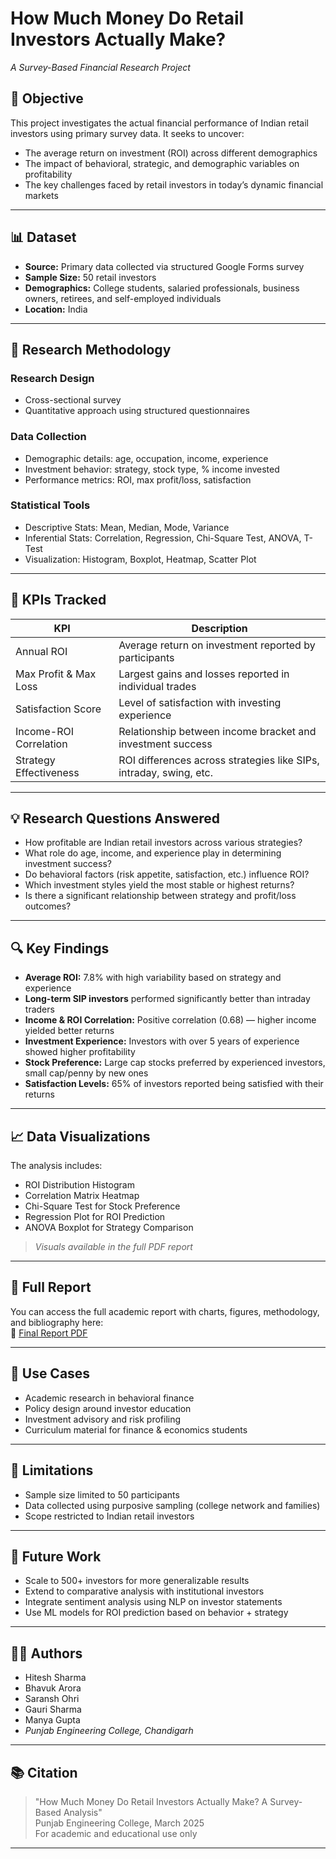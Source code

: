 # How Much Money Do Retail Investors Actually Make?
_A Survey-Based Financial Research Project_

## 📌 Objective

This project investigates the actual financial performance of Indian retail investors using primary survey data. It seeks to uncover:
- The average return on investment (ROI) across different demographics
- The impact of behavioral, strategic, and demographic variables on profitability
- The key challenges faced by retail investors in today’s dynamic financial markets

---

## 📊 Dataset

- **Source:** Primary data collected via structured Google Forms survey
- **Sample Size:** 50 retail investors
- **Demographics:** College students, salaried professionals, business owners, retirees, and self-employed individuals
- **Location:** India

---

## 🔬 Research Methodology

### Research Design
- Cross-sectional survey
- Quantitative approach using structured questionnaires

### Data Collection
- Demographic details: age, occupation, income, experience
- Investment behavior: strategy, stock type, % income invested
- Performance metrics: ROI, max profit/loss, satisfaction

### Statistical Tools
- Descriptive Stats: Mean, Median, Mode, Variance
- Inferential Stats: Correlation, Regression, Chi-Square Test, ANOVA, T-Test
- Visualization: Histogram, Boxplot, Heatmap, Scatter Plot

---

## 📌 KPIs Tracked

| KPI                         | Description                                                        |
|----------------------------|--------------------------------------------------------------------|
| Annual ROI                 | Average return on investment reported by participants              |
| Max Profit & Max Loss      | Largest gains and losses reported in individual trades             |
| Satisfaction Score         | Level of satisfaction with investing experience                    |
| Income-ROI Correlation     | Relationship between income bracket and investment success         |
| Strategy Effectiveness     | ROI differences across strategies like SIPs, intraday, swing, etc. |

---

## 💡 Research Questions Answered

- How profitable are Indian retail investors across various strategies?
- What role do age, income, and experience play in determining investment success?
- Do behavioral factors (risk appetite, satisfaction, etc.) influence ROI?
- Which investment styles yield the most stable or highest returns?
- Is there a significant relationship between strategy and profit/loss outcomes?

---

## 🔍 Key Findings

- **Average ROI:** 7.8% with high variability based on strategy and experience
- **Long-term SIP investors** performed significantly better than intraday traders
- **Income & ROI Correlation:** Positive correlation (0.68) — higher income yielded better returns
- **Investment Experience:** Investors with over 5 years of experience showed higher profitability
- **Stock Preference:** Large cap stocks preferred by experienced investors, small cap/penny by new ones
- **Satisfaction Levels:** 65% of investors reported being satisfied with their returns

---

## 📈 Data Visualizations

The analysis includes:
- ROI Distribution Histogram
- Correlation Matrix Heatmap
- Chi-Square Test for Stock Preference
- Regression Plot for ROI Prediction
- ANOVA Boxplot for Strategy Comparison

> _Visuals available in the full PDF report_

---

## 📄 Full Report

You can access the full academic report with charts, figures, methodology, and bibliography here:  
📎 [Final Report PDF](./FINAL%20FINANCE%20PAPER.pdf)

---

## 🧠 Use Cases

- Academic research in behavioral finance
- Policy design around investor education
- Investment advisory and risk profiling
- Curriculum material for finance & economics students

---

## 📌 Limitations

- Sample size limited to 50 participants
- Data collected using purposive sampling (college network and families)
- Scope restricted to Indian retail investors

---

## 🚀 Future Work

- Scale to 500+ investors for more generalizable results
- Extend to comparative analysis with institutional investors
- Integrate sentiment analysis using NLP on investor statements
- Use ML models for ROI prediction based on behavior + strategy

---

## 👨‍💼 Authors

- Hitesh Sharma  
- Bhavuk Arora  
- Saransh Ohri  
- Gauri Sharma  
- Manya Gupta  
- _Punjab Engineering College, Chandigarh_

---

## 📚 Citation

> "How Much Money Do Retail Investors Actually Make? A Survey-Based Analysis"  
> Punjab Engineering College, March 2025  
> For academic and educational use only

---






